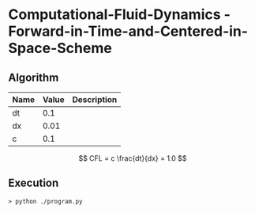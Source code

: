 # Computational-Fluid-Dynamics - Forward-in-Time-and-Centered-in-Space-Scheme
## Algorithm
|	Name	|	Value	|	Description	|
|	---	|	---	|	---		|
|	dt	|	0.1	|			|
|	dx	|	0.01	|			|
|	c	|	0.1	|			|

$$
CFL = c \frac{dt}{dx} = 1.0
$$

## Execution
```
> python ./program.py
```
